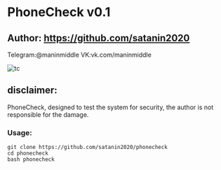 # PhoneCheck v0.1
## Author: https://github.com/satanin2020

Telegram:@maninmiddle
VK:vk.com/maninmiddle






![tc](https://i.imgur.com/fTsY3Dr.png)

## disclaimer:
PhoneCheck, designed to test the system for security, the author is not responsible for the damage.


### Usage:
```
git clone https://github.com/satanin2020/phonecheck
cd phonecheck
bash phonecheck
```


